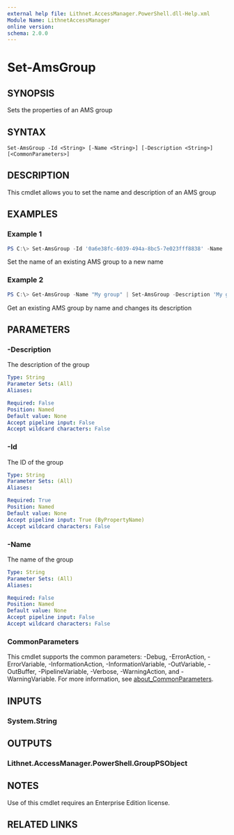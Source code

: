 ```yaml
---
external help file: Lithnet.AccessManager.PowerShell.dll-Help.xml
Module Name: LithnetAccessManager
online version:
schema: 2.0.0
---
```


# Set-AmsGroup

## SYNOPSIS
Sets the properties of an AMS group

## SYNTAX

```
Set-AmsGroup -Id <String> [-Name <String>] [-Description <String>] [<CommonParameters>]
```

## DESCRIPTION
This cmdlet allows you to set the name and description of an AMS group

## EXAMPLES

### Example 1
```powershell
PS C:\> Set-AmsGroup -Id '0a6e38fc-6039-494a-8bc5-7e023fff8838' -Name 'New group name'
```

Set the name of an existing AMS group to a new name

### Example 2
```powershell
PS C:\> Get-AmsGroup -Name "My group" | Set-AmsGroup -Description 'My group description'
```

Get an existing AMS group by name and changes its description

## PARAMETERS

### -Description
The description of the group

```yaml
Type: String
Parameter Sets: (All)
Aliases:

Required: False
Position: Named
Default value: None
Accept pipeline input: False
Accept wildcard characters: False
```

### -Id
The ID of the group

```yaml
Type: String
Parameter Sets: (All)
Aliases:

Required: True
Position: Named
Default value: None
Accept pipeline input: True (ByPropertyName)
Accept wildcard characters: False
```

### -Name
The name of the group

```yaml
Type: String
Parameter Sets: (All)
Aliases:

Required: False
Position: Named
Default value: None
Accept pipeline input: False
Accept wildcard characters: False
```

### CommonParameters
This cmdlet supports the common parameters: -Debug, -ErrorAction, -ErrorVariable, -InformationAction, -InformationVariable, -OutVariable, -OutBuffer, -PipelineVariable, -Verbose, -WarningAction, and -WarningVariable. For more information, see [about_CommonParameters](http://go.microsoft.com/fwlink/?LinkID=113216).

## INPUTS

### System.String
## OUTPUTS

### Lithnet.AccessManager.PowerShell.GroupPSObject
## NOTES
Use of this cmdlet requires an Enterprise Edition license.

## RELATED LINKS
